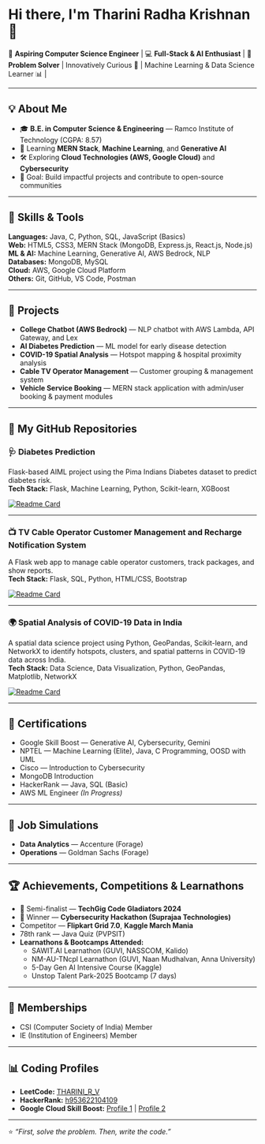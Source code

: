 # Hi there, I'm Tharini Radha Krishnan 👋

🌟 **Aspiring Computer Science Engineer** | 💻 **Full-Stack & AI Enthusiast** | 🚀 **Problem Solver** | Innovatively Curious 🤖 | Machine Learning & Data Science Learner 📊 |

---

## 💡 About Me
- 🎓 **B.E. in Computer Science & Engineering** — Ramco Institute of Technology (CGPA: 8.57)
- 🌱 Learning **MERN Stack**, **Machine Learning**, and **Generative AI**
- 🛠 Exploring **Cloud Technologies (AWS, Google Cloud)** and **Cybersecurity**
- 🎯 Goal: Build impactful projects and contribute to open-source communities

---

## 🧰 Skills & Tools
**Languages:** Java, C, Python, SQL, JavaScript (Basics)  
**Web:** HTML5, CSS3, MERN Stack (MongoDB, Express.js, React.js, Node.js)  
**ML & AI:** Machine Learning, Generative AI, AWS Bedrock, NLP  
**Databases:** MongoDB, MySQL  
**Cloud:** AWS, Google Cloud Platform  
**Others:** Git, GitHub, VS Code, Postman

---

## 📌 Projects
- **College Chatbot (AWS Bedrock)** — NLP chatbot with AWS Lambda, API Gateway, and Lex  
- **AI Diabetes Prediction** — ML model for early disease detection  
- **COVID-19 Spatial Analysis** — Hotspot mapping & hospital proximity analysis  
- **Cable TV Operator Management** — Customer grouping & management system  
- **Vehicle Service Booking** — MERN stack application with admin/user booking & payment modules

---

## 📂 My GitHub Repositories

### 🩺 Diabetes Prediction
Flask-based AIML project using the Pima Indians Diabetes dataset to predict diabetes risk.  
**Tech Stack:** Flask, Machine Learning, Python, Scikit-learn, XGBoost

[![Readme Card](https://github-readme-stats.vercel.app/api/pin/?username=thariniradhakrishnan-tharini&repo=Diabetes-prediction&theme=radical)](https://github.com/thariniradhakrishnan-tharini/Diabetes-prediction)

---

### 📺 TV Cable Operator Customer Management and Recharge Notification System
A Flask web app to manage cable operator customers, track packages, and show reports.  
**Tech Stack:** Flask, SQL, Python, HTML/CSS, Bootstrap

[![Readme Card](https://github-readme-stats.vercel.app/api/pin/?username=thariniradhakrishnan-tharini&repo=Cable-Operator-Management&theme=radical)](https://github.com/thariniradhakrishnan-tharini/Cable-Operator-Management)

---

### 🌍 Spatial Analysis of COVID-19 Data in India  
A spatial data science project using Python, GeoPandas, Scikit-learn, and NetworkX to identify hotspots, clusters, and spatial patterns in COVID-19 data across India.  
**Tech Stack:** Data Science, Data Visualization, Python, GeoPandas, Matplotlib, NetworkX

[![Readme Card](https://github-readme-stats.vercel.app/api/pin/?username=thariniradhakrishnan-tharini&repo=Spacial-Analysis-of-COVID-19-Data&theme=radical)](https://github.com/thariniradhakrishnan-tharini/Spacial-Analysis-of-COVID-19-Data)


---

## 📜 Certifications
- Google Skill Boost — Generative AI, Cybersecurity, Gemini  
- NPTEL — Machine Learning (Elite), Java, C Programming, OOSD with UML  
- Cisco — Introduction to Cybersecurity  
- MongoDB Introduction  
- HackerRank — Java, SQL (Basic)  
- AWS ML Engineer *(In Progress)*

---

## 💼 Job Simulations
- **Data Analytics** — Accenture (Forage)  
- **Operations** — Goldman Sachs (Forage)  

---

## 🏆 Achievements, Competitions & Learnathons
- 🥈 Semi-finalist — **TechGig Code Gladiators 2024**  
- 🥇 Winner — **Cybersecurity Hackathon (Suprajaa Technologies)**  
- Competitor — **Flipkart Grid 7.0**, **Kaggle March Mania**  
- 78th rank — Java Quiz (PVPSIT)  
- **Learnathons & Bootcamps Attended:**
  - SAWIT.AI Learnathon (GUVI, NASSCOM, Kalido)  
  - NM-AU-TNcpl Learnathon (GUVI, Naan Mudhalvan, Anna University)  
  - 5-Day Gen AI Intensive Course (Kaggle)  
  - Unstop Talent Park-2025 Bootcamp (7 days)

---

## 🤝 Memberships
- CSI (Computer Society of India) Member  
- IE (Institution of Engineers) Member  

---

## 📊 Coding Profiles
- **LeetCode:** [THARINI_R_V](https://leetcode.com/u/THARINI_R_V/)  
- **HackerRank:** [h953622104109](https://www.hackerrank.com/profile/h953622104109)  
- **Google Cloud Skill Boost:** [Profile 1](https://www.cloudskillsboost.google/public_profiles/44740864-9f5e-4f0b-a03f-54139a06f244) | [Profile 2](https://www.cloudskillsboost.google/public_profiles/15d1fffd-b20f-475c-ab9a-ad07385ae479)

---

⭐ *“First, solve the problem. Then, write the code.”*  
